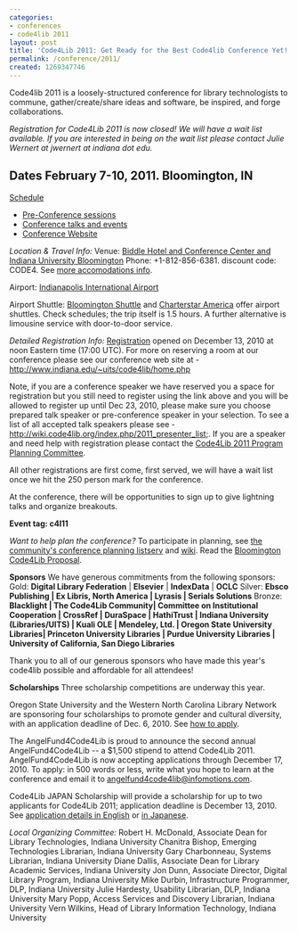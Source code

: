 ```yaml
---
categories:
- conferences
- code4lib 2011
layout: post
title: 'Code4Lib 2011: Get Ready for the Best Code4lib Conference Yet!'
permalink: /conference/2011/
created: 1269347746
---
```

Code4lib 2011 is a loosely-structured conference for library technologists to commune, gather/create/share ideas and software, be inspired, and forge collaborations.

<em>Registration for Code4Lib 2011 is now closed! We will have a wait list available. If you are interested in being on the wait list please contact Julie Wernert at jwernert at indiana dot edu.</em>

<h2><strong>Dates February 7-10, 2011. Bloomington, IN</strong></h2>

<a href="/conference/2011/schedule">Schedule</a>

<ul>
<li> <a href="/conference/2011/schedule#preconf">Pre-Conference sessions</a></li>
<li> <a href="/conference/2011/schedule#conf">Conference talks and events</a></li>
<li> <a href="http://www.indiana.edu/~uits/code4lib/home.php">Conference Website</a></li>
</ul>

<em>Location & Travel Info:</em>
Venue: <a href="http://www.imu.indiana.edu/hotel/index.shtml">Biddle Hotel and Conference Center and Indiana University Bloomington</a> Phone: +1-812-856-6381. discount code: CODE4. See <a href="http://www.indiana.edu/~uits/code4lib/accommodations/index.php">more accomodations info</a>.

Airport: <a href="http://www.indianapolisairport.com/">Indianapolis International Airport</a>

Airport Shuttle: <a href="http://bloomingtonshuttle.com/airport.html">Bloomington Shuttle</a> and <a href=" http://www.charterstaramerica.com/shuttles/bloomington.htm">Charterstar America</a> offer airport shuttles. Check schedules; the trip itself is 1.5 hours. A further alternative is limousine service with door-to-door service.

<em>Detailed Registration Info:</em>
<a href="https://www.confmanager.com/main.cfm?cid=2375">Registration</a> opened on December 13, 2010 at noon Eastern time (17:00 UTC). For more on reserving a room at our conference please see our conference web site at - <a href="http://www.indiana.edu/~uits/code4lib/home.php">http://www.indiana.edu/~uits/code4lib/home.php</a>

Note, if you are a conference speaker we have reserved you a space for registration but you still need to register using the link above and you will be allowed to register up until Dec 23, 2010, please make sure you choose prepared talk speaker or pre-conference speaker in your selection. To see a list of all accepted talk speakers please see - <a href="http://wiki.code4lib.org/index.php/2011_presenter_list">http://wiki.code4lib.org/index.php/2011_presenter_list</a>;. If you are a speaker and need help with registration please contact the <a href="http://wiki.code4lib.org/index.php/2011_committees_sign-up_page#Program_Committee">Code4Lib 2011 Program Planning Committee</a>.

All other registrations are first come, first served, we will have a wait list once we hit the 250 person mark for the conference.

At the conference, there will be opportunities to sign up to give lightning talks and  organize breakouts.


<strong>Event tag: c4l11</strong>

<em> Want to help plan the conference? </em>
To participate in planning, see <a href="http://groups.google.com/group/code4libcon">the community's conference planning listserv</a> and <a href="http://wiki.code4lib.org/index.php/Category:Code4Lib2011">wiki</a>.
Read the <a href="https://wiki.dlib.indiana.edu/confluence/display/EVENTS/Code4Lib+2011+Proposal">Bloomington Code4Lib Proposal</a>.


<strong>Sponsors</strong>
We have generous commitments from the following sponsors:
Gold: <strong>Digital Library Federation</strong> | <strong>Elsevier</strong> | <strong>IndexData</strong> | <strong>OCLC</strong>
Silver: <strong>Ebsco Publishing | Ex Libris, North America | Lyrasis | Serials Solutions</strong>
Bronze: <strong>Blacklight | The Code4Lib Community| Committee on Institutional Cooperation | CrossRef | DuraSpace | HathiTrust | Indiana University (Libraries/UITS) | Kuali OLE | Mendeley, Ltd. | Oregon State University Libraries| Princeton University Libraries | Purdue University Libraries | University of California, San Diego Libraries</strong>

Thank you to all of our generous sponsors who have made this year's code4lib possible and affordable for all attendees!

<strong>Scholarships</strong>
Three scholarship competitions are underway this year.

Oregon State University and the Western North Carolina Library Network are sponsoring four scholarships to promote gender and cultural diversity, with an application deadline of Dec. 6, 2010. See <a href="/conference/2011/scholarship-announcement">how to apply</a>.

The AngelFund4Code4Lib is proud to announce the second annual AngelFund4Code4Lib -- a $1,500 stipend to attend Code4Lib 2011. AngelFund4Code4Lib is now accepting applications through December 17, 2010. To apply: in 500 words or less, write what you hope to learn at the conference and email it to angelfund4code4lib@infomotions.com.

Code4Lib JAPAN Scholarship will provide a scholarship for up to two applicants for Code4Lib 2011; application deadline is December 13, 2010. See <a href="http://www.code4lib.jp/2010/12/350/">application details in English</a> or <a href="http://www.code4lib.jp/2010/11/248/">in Japanese</a>.

<em>Local Organizing Committee:</em>
Robert H. McDonald, Associate Dean for Library Technologies, Indiana University
Chanitra Bishop, Emerging Technologies Librarian, Indiana University
Gary Charbonneau, Systems Librarian, Indiana University
Diane Dallis, Associate Dean for Library Academic Services, Indiana University
Jon Dunn, Associate Director, Digital Library Program, Indiana University
Mike Durbin, Infrastructure Programmer, DLP, Indiana University
Julie Hardesty, Usability Librarian, DLP, Indiana University
Mary Popp, Access Services and Discovery Librarian, Indiana University
Vern Wilkins, Head of Library Information Technology, Indiana University
<!--break-->
